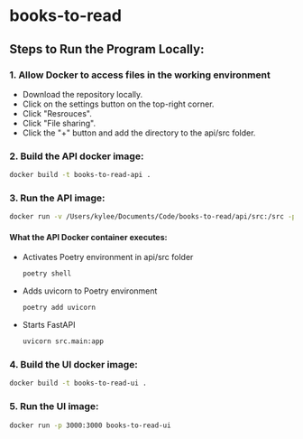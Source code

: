 # books-to-read

## Steps to Run the Program Locally:

### 1. Allow Docker to access files in the working environment

- Download the repository locally.
- Click on the settings button on the top-right corner.
- Click "Resrouces".
- Click "File sharing".
- Click the "+" button and add the directory to the api/src folder.

### 2. Build the API docker image:

```bash
docker build -t books-to-read-api .
```

### 3. Run the API image:

```bash
docker run -v /Users/kylee/Documents/Code/books-to-read/api/src:/src -p 8000:8000 books-to-read-api
```

#### What the API Docker container executes:

- Activates Poetry environment in api/src folder

  ```bash
  poetry shell
  ```

- Adds uvicorn to Poetry environment

  ```bash
  poetry add uvicorn
  ```

- Starts FastAPI

  ```bash
  uvicorn src.main:app
  ```

### 4. Build the UI docker image:

```bash
docker build -t books-to-read-ui .
```

### 5. Run the UI image:

```bash
docker run -p 3000:3000 books-to-read-ui
```
